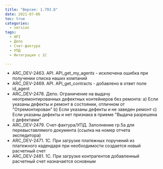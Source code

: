 ```yaml
---
title: "Версия: 1.793.8"
date: 2021-07-06
toc: true
categories:
  - version
tags:
  - API
  - Депо
  - Счет-фактура
  - УПД
  - Интеграция с 1С

---
```


-   ARC_DEV-2463. API. API_get_my_agents - исключена ошибка при получении списка наших компаний
-   ARC_DEV-2469. API. API_get_contracts - добавлено в ответ поле id_agent
-   ARC_DEV-2478. Депо. Ограничение на выдачу неотремонтированных дефектных контейнеров без ремонта:
      a) Если указаны дефекты и ремонт в состоянии, отличном от "Отремонтирован"
      b) Если указаны дефекты и не заведен ремонт
      c) Если указаны дефекты и нет признака в приеме "Выдача разрешена с дефектами"
-   ARC_DEV-2479. Счет-фактура/УПД. Заполнение гр.5а для перевыставлямого документа (ссылка на номер отчета экспедитора)
-   ARC_DEV-2471. 1С. При загрузке платежных поручений из платежного кадендаря при необходимости создается новый расчетный счет
-   ARC_DEV-2481. 1C. При загрузке контрагентов добавленный расчетный счет назначается основным
